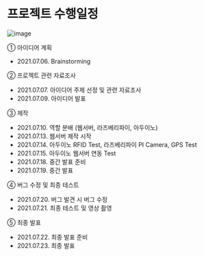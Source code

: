 # 프로젝트 수행일정

![image](https://user-images.githubusercontent.com/75825682/126099965-785657ac-4d73-4c43-abaf-99680812f967.png)

① 아이디어 계획
- 2021.07.06. Brainstorming

② 프로젝트 관련 자료조사
- 2021.07.07. 아이디어 주제 선정 및 관련 자료조사
- 2021.07.09. 아이디어 발표

③ 제작
- 2021.07.10. 역할 분배 (웹서버, 라즈베리파이, 아두이노)
- 2021.07.13. 웹서버 제작 시작
- 2021.07.14. 아두이노 RFID Test, 라즈베리파이 PI Camera, GPS Test
- 2021.07.15. 아두이노 웹서버 연동 Test
- 2021.07.18. 중간 발표 준비
- 2021.07.19. 중간 발표

④ 버그 수정 및 최종 테스트
- 2021.07.20. 버그 발견 시 버그 수정
- 2021.07.21. 최종 테스트 및 영상 촬영

⑤ 최종 발표
- 2021.07.22. 최종 발표 준비
- 2021.07.23. 최종 발표
